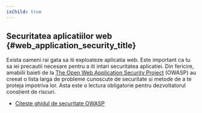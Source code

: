 ```yaml
---
isChild: true
---
```


## Securitatea aplicatiilor web {#web_application_security_title}

Exista oameni rai gata sa iti exploateze aplicatia web. Este important ca tu sa iei
precautii necesare pentru a iti intari securitatea aplicatiei. Din fericire, amabilii
baieti de la [The Open Web Application Security Project][1] (OWASP) au creeat o lista
larga de probleme cunoscute de securitate si metode de a te proteja impotriva lor.
Asta este o lectura obligatorie pentru dezvoltatorul constient de riscuri.

* [Citeste ghidul de securitate OWASP][2]

[1]: https://www.owasp.org/
[2]: https://www.owasp.org/index.php/Guide_Table_of_Contents
